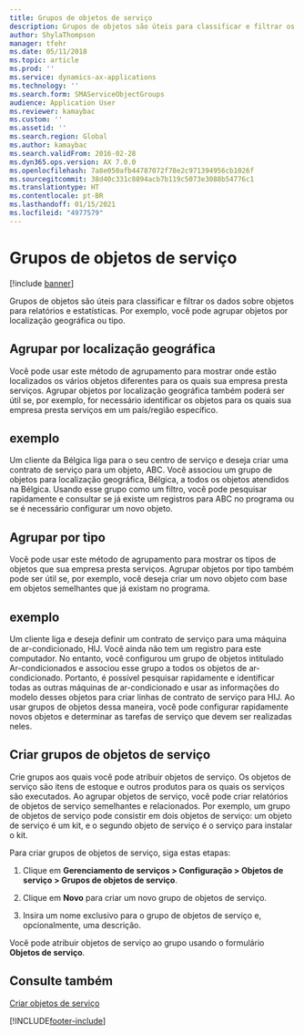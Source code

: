 ```yaml
---
title: Grupos de objetos de serviço
description: Grupos de objetos são úteis para classificar e filtrar os dados sobre objetos para relatórios e estatísticas.
author: ShylaThompson
manager: tfehr
ms.date: 05/11/2018
ms.topic: article
ms.prod: ''
ms.service: dynamics-ax-applications
ms.technology: ''
ms.search.form: SMAServiceObjectGroups
audience: Application User
ms.reviewer: kamaybac
ms.custom: ''
ms.assetid: ''
ms.search.region: Global
ms.author: kamaybac
ms.search.validFrom: 2016-02-28
ms.dyn365.ops.version: AX 7.0.0
ms.openlocfilehash: 7a8e050afb44787072f78e2c971394956cb1026f
ms.sourcegitcommit: 38d40c331c8894acb7b119c5073e3088b54776c1
ms.translationtype: HT
ms.contentlocale: pt-BR
ms.lasthandoff: 01/15/2021
ms.locfileid: "4977579"
---
```

# <a name="service-object-groups"></a>Grupos de objetos de serviço 

[!include [banner](../includes/banner.md)]

Grupos de objetos são úteis para classificar e filtrar os dados sobre objetos para relatórios e estatísticas. Por exemplo, você pode agrupar objetos por localização geográfica ou tipo.

## <a name="group-by-geographical-location"></a>Agrupar por localização geográfica

Você pode usar este método de agrupamento para mostrar onde estão localizados os vários objetos diferentes para os quais sua empresa presta serviços. Agrupar objetos por localização geográfica também poderá ser útil se, por exemplo, for necessário identificar os objetos para os quais sua empresa presta serviços em um país/região específico.

## <a name="example"></a>exemplo

Um cliente da Bélgica liga para o seu centro de serviço e deseja criar uma contrato de serviço para um objeto, ABC. Você associou um grupo de objetos para localização geográfica, Bélgica, a todos os objetos atendidos na Bélgica. Usando esse grupo como um filtro, você pode pesquisar rapidamente e consultar se já existe um registros para ABC no programa ou se é necessário configurar um novo objeto. 

## <a name="group-by-type"></a>Agrupar por tipo

Você pode usar este método de agrupamento para mostrar os tipos de objetos que sua empresa presta serviços. Agrupar objetos por tipo também pode ser útil se, por exemplo, você deseja criar um novo objeto com base em objetos semelhantes que já existam no programa.

## <a name="example"></a>exemplo

Um cliente liga e deseja definir um contrato de serviço para uma máquina de ar-condicionado, HIJ. Você ainda não tem um registro para este computador. No entanto, você configurou um grupo de objetos intitulado Ar-condicionados e associou esse grupo a todos os objetos de ar-condicionado. Portanto, é possível pesquisar rapidamente e identificar todas as outras máquinas de ar-condicionado e usar as informações do modelo desses objetos para criar linhas de contrato de serviço para HIJ. Ao usar grupos de objetos dessa maneira, você pode configurar rapidamente novos objetos e determinar as tarefas de serviço que devem ser realizadas neles. 

## <a name="create-service-object-groups"></a>Criar grupos de objetos de serviço

Crie grupos aos quais você pode atribuir objetos de serviço. Os objetos de serviço são itens de estoque e outros produtos para os quais os serviços são executados. Ao agrupar objetos de serviço, você pode criar relatórios de objetos de serviço semelhantes e relacionados. Por exemplo, um grupo de objetos de serviço pode consistir em dois objetos de serviço: um objeto de serviço é um kit, e o segundo objeto de serviço é o serviço para instalar o kit.

Para criar grupos de objetos de serviço, siga estas etapas:

1. Clique em **Gerenciamento de serviços > Configuração > Objetos de serviço > Grupos de objetos de serviço**.

2. Clique em **Novo** para criar um novo grupo de objetos de serviço.

3. Insira um nome exclusivo para o grupo de objetos de serviço e, opcionalmente, uma descrição.

Você pode atribuir objetos de serviço ao grupo usando o formulário **Objetos de serviço**. 

## <a name="see-also"></a>Consulte também

[Criar objetos de serviço](create-service-objects.md)




[!INCLUDE[footer-include](../../includes/footer-banner.md)]
